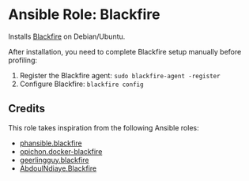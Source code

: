 # Ansible Role: Blackfire

Installs [Blackfire](https://blackfire.io/) on Debian/Ubuntu.

After installation, you need to complete Blackfire setup manually before profiling:

  1. Register the Blackfire agent: `sudo blackfire-agent -register`
  2. Configure Blackfire: `blackfire config`

## Credits

This role takes inspiration from the following Ansible roles:

- [phansible.blackfire](https://github.com/phansible/role-blackfire)
- [opichon.docker-blackfire](https://github.com/opichon/ansible-docker-blackfire)
- [geerlingguy.blackfire](https://github.com/geerlingguy/ansible-role-blackfire)
- [AbdoulNdiaye.Blackfire](https://github.com/AbdoulNdiaye/ansible-role-blackfire)
